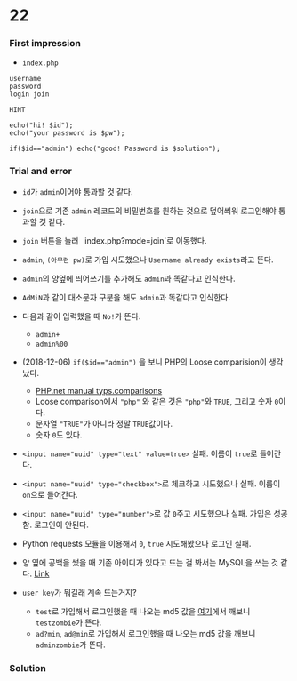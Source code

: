 # 22

### First impression
* `index.php`

```
username	
password	
login join

HINT

echo("hi! $id");
echo("your password is $pw");

if($id=="admin") echo("good! Password is $solution");
```

### Trial and error
* `id`가 `admin`이어야 통과할 것 같다.
* `join`으로 기존 `admin` 레코드의 비밀번호를 원하는 것으로 덮어씌워 로그인해야 통과할 것 같다.
* `join` 버튼을 눌러 ` `index.php?mode=join`로 이동했다.
* `admin`, `(아무런 pw)`로 가입 시도했으나 `Username already exists`라고 뜬다.
* `admin`의 양옆에 띄어쓰기를 추가해도 `admin`과 똑같다고 인식한다.
* `AdMiN`과 같이 대소문자 구분을 해도 `admin`과 똑같다고 인식한다.
* 다음과 같이 입력했을 때 `No!`가 뜬다.
	- `admin+`
	- `admin%00`

* (2018-12-06) `if($id=="admin")` 을 보니 PHP의 Loose comparision이 생각났다.
	- [PHP.net manual typs.comparisons](http://php.net/manual/en/types.comparisons.php)
	- Loose comparison에서 `"php"` 와 같은 것은 `"php"`와 `TRUE`, 그리고 숫자 `0`이다.
	- 문자열 `"TRUE"`가 아니라 정말 `TRUE`값이다.
	- 숫자 `0`도 있다.
* `<input name="uuid" type="text" value=true>` 실패. 이름이 `true`로 들어간다.
* `<input name="uuid" type="checkbox">`로 체크하고 시도했으나 실패. 이름이 `on`으로 들어간다.
* `<input name="uuid" type="number">`로 값 `0`주고 시도했으나 실패. 가입은 성공함. 로그인이 안된다.
* Python requests 모듈을 이용해서 `0`, `true` 시도해봤으나 로그인 실패.
* 양 옆에 공백을 썼을 때 기존 아이디가 있다고 뜨는 걸 봐서는 MySQL을 쓰는 것 같다. [Link](http://woowabros.github.io/study/2018/02/26/mysql-char-comparison.html#%EB%A7%88%EC%A7%80%EB%A7%89-%ED%85%8C%EC%8A%A4%ED%8A%B8---%EA%B3%B5%EB%B0%B1%EC%9D%84-%EC%9D%B4%EC%96%B4%EB%B6%99%EC%9D%B4%EB%A9%B4-%EC%96%B4%EB%96%A8%EA%B9%8C)

* `user key`가 뭐길래 계속 뜨는거지?
	- `test`로 가입해서 로그인했을 때 나오는 md5 값을 [여기](https://www.md5online.org/md5-decrypt.html)에서 깨보니 `testzombie`가 뜬다.
	- `ad?min`, `ad@min`로 가입해서 로그인했을 때 나오는 md5 값을 깨보니 `adminzombie`가 뜬다.

### Solution